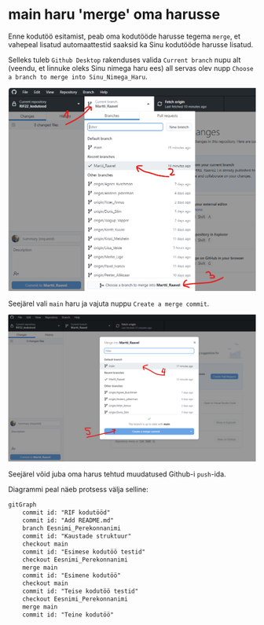 # main haru 'merge' oma harusse

Enne kodutöö esitamist, peab oma kodutööde harusse tegema `merge`, et vahepeal lisatud automaattestid saaksid ka Sinu kodutööde harusse lisatud.

Selleks tuleb `Github Desktop` rakenduses valida `Current branch` nupu alt (veendu, et linnuke oleks Sinu nimega haru ees) all servas olev nupp `Choose a branch to merge into Sinu_Nimega_Haru`.

![Merge 1](../../docs/kodusedtood/files/merge_1.png)

Seejärel vali `main` haru ja vajuta nuppu `Create a merge commit`.

![Merge 2](../../docs/kodusedtood/files/merge_2.png)

Seejärel võid juba oma harus tehtud muudatused Github-i `push`-ida.

Diagrammi peal näeb protsess välja selline:

```mermaid
gitGraph
    commit id: "RIF kodutööd"
    commit id: "Add README.md"
    branch Eesnimi_Perekonnanimi
    commit id: "Kaustade struktuur"
    checkout main
    commit id: "Esimese kodutöö testid"
    checkout Eesnimi_Perekonnanimi
    merge main
    commit id: "Esimene kodutöö"
    checkout main
    commit id: "Teise kodutöö testid"
    checkout Eesnimi_Perekonnanimi
    merge main
    commit id: "Teine kodutöö"
```